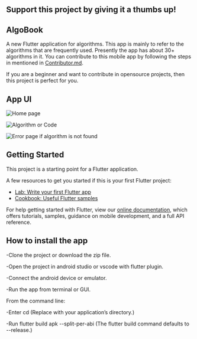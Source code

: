 ## Support this project by giving it a thumbs up!

## AlgoBook

A new Flutter application for algorithms. This app is mainly to refer to the algorithms that are frequently used. Presently the app has about 30+ algorithms in it. You can contribute to this mobile app by following the steps in mentioned in [Contributor.md](https://github.com/gloria2000/AlgoBook/blob/master/Contributor.md).
 
 
If you are a beginner and want to contribute in opensource projects, then this project is perfect for you.
  
## App UI
![Home page](https://github.com/gloria2000/AlgoBook/blob/master/new%20ui.jpeg)

![Algorithm or Code](https://github.com/gloria2000/AlgoBook/blob/master/2.jpeg)

![Error page if algorithm is not found](https://github.com/gloria2000/AlgoBook/blob/master/3.jpeg)



## Getting Started

This project is a starting point for a Flutter application.

A few resources to get you started if this is your first Flutter project:

- [Lab: Write your first Flutter app](https://flutter.dev/docs/get-started/codelab)
- [Cookbook: Useful Flutter samples](https://flutter.dev/docs/cookbook)

For help getting started with Flutter, view our
[online documentation](https://flutter.dev/docs), which offers tutorials,
samples, guidance on mobile development, and a full API reference.


## How to install the app 

-Clone the project or download the zip file. 

-Open the project in android studio or vscode with flutter plugin. 

-Connect the android device or emulator. 

-Run the app from terminal or GUI. 

From the command line:

-Enter cd <app dir>
  (Replace <app dir> with your application’s directory.)
  
-Run flutter build apk --split-per-abi
  (The flutter build command defaults to --release.)



